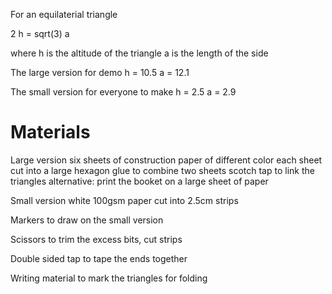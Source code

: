 For an equilaterial triangle

2 h = sqrt(3) a

where h is the altitude of the triangle
      a is the length of the side

The large version for demo
h = 10.5
a = 12.1

The small version for everyone to make
h = 2.5
a = 2.9

Materials
=========
Large version
  six sheets of construction paper of different color
  each sheet cut into a large hexagon 
  glue to combine two sheets
  scotch tap to link the triangles
  alternative: print the booket on a large sheet of paper 

Small version
  white 100gsm paper
  cut into 2.5cm strips

Markers to draw on the small version

Scissors to trim the excess bits, cut strips

Double sided tap to tape the ends together

Writing material to mark the triangles for folding
